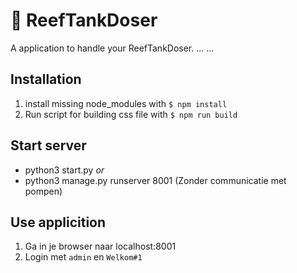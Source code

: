 # :tropical_fish: ReefTankDoser

A application to handle your ReefTankDoser. ... ...

## Installation

1. install missing node_modules with `$ npm install`
2. Run script for building css file with `$ npm run build`

## Start server

- python3 start.py
*or*
- python3 manage.py runserver 8001 (Zonder communicatie met pompen)

## Use applicition

1. Ga in je browser naar localhost:8001
2. Login met `admin` en `Welkom#1`

